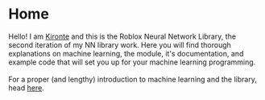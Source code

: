 # Home

Hello! I am [Kironte](https://devforum.roblox.com/u/kironte/summary) and this is the Roblox Neural Network Library, the second iteration of my NN library work. Here you will find thorough explanations on machine learning, the module, it's documentation, and example code that will set you up for your machine learning programming.<br><br>
For a proper (and lengthy) introduction to machine learning and the library, head [here](/intro).
